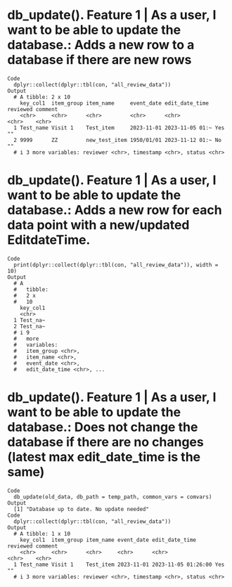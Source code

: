 # db_update(). Feature 1 | As a user, I want to be able to update the database.: Adds a new row to a database if there are new rows

    Code
      dplyr::collect(dplyr::tbl(con, "all_review_data"))
    Output
      # A tibble: 2 x 10
        key_col1  item_group item_name     event_date edit_date_time  reviewed comment
        <chr>     <chr>      <chr>         <chr>      <chr>           <chr>    <chr>  
      1 Test_name Visit 1    Test_item     2023-11-01 2023-11-05 01:~ Yes      ""     
      2 9999      ZZ         new_test_item 1950/01/01 2023-11-12 01:~ No       ""     
      # i 3 more variables: reviewer <chr>, timestamp <chr>, status <chr>

# db_update(). Feature 1 | As a user, I want to be able to update the database.: Adds a new row for each data point with a new/updated EditdateTime.

    Code
      print(dplyr::collect(dplyr::tbl(con, "all_review_data")), width = 10)
    Output
      # A
      #   tibble:
      #   2 x
      #   10
        key_col1
        <chr>   
      1 Test_na~
      2 Test_na~
      # i 9
      #   more
      #   variables:
      #   item_group <chr>,
      #   item_name <chr>,
      #   event_date <chr>,
      #   edit_date_time <chr>, ...

# db_update(). Feature 1 | As a user, I want to be able to update the database.: Does not change the database if there are no changes (latest max edit_date_time is the same)

    Code
      db_update(old_data, db_path = temp_path, common_vars = comvars)
    Output
      [1] "Database up to date. No update needed"
    Code
      dplyr::collect(dplyr::tbl(con, "all_review_data"))
    Output
      # A tibble: 1 x 10
        key_col1  item_group item_name event_date edit_date_time      reviewed comment
        <chr>     <chr>      <chr>     <chr>      <chr>               <chr>    <chr>  
      1 Test_name Visit 1    Test_item 2023-11-01 2023-11-05 01:26:00 Yes      ""     
      # i 3 more variables: reviewer <chr>, timestamp <chr>, status <chr>

